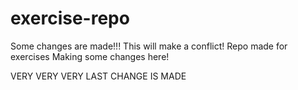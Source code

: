 # exercise-repo
Some changes are made!!!
This will make a conflict!
Repo made for exercises
Making some changes here!

VERY VERY VERY LAST CHANGE IS MADE
